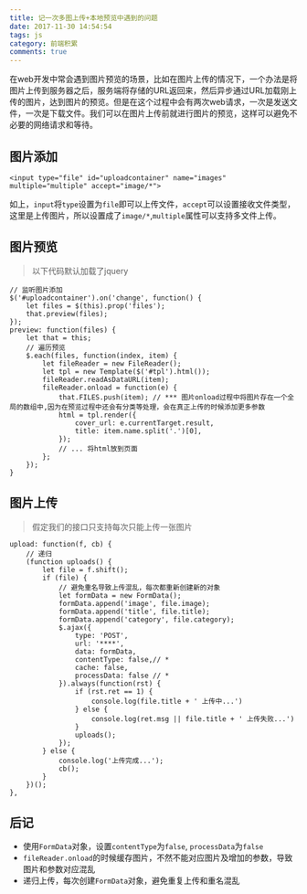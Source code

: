 ```yaml
---
title: 记一次多图上传+本地预览中遇到的问题
date: 2017-11-30 14:54:54
tags: js
category: 前端积累
comments: true
---
```

在web开发中常会遇到图片预览的场景，比如在图片上传的情况下，一个办法是将图片上传到服务器之后，服务端将存储的URL返回来，然后异步通过URL加载刚上传的图片，达到图片的预览。但是在这个过程中会有两次web请求，一次是发送文件，一次是下载文件。我们可以在图片上传前就进行图片的预览，这样可以避免不必要的网络请求和等待。

## 图片添加

```
<input type="file" id="uploadcontainer" name="images" multiple="multiple" accept="image/*">
```
如上，`input`将`type`设置为`file`即可以上传文件，`accept`可以设置接收文件类型，这里是上传图片，所以设置成了`image/*`,`multiple`属性可以支持多文件上传。

## 图片预览
> 以下代码默认加载了jquery

```
// 监听图片添加
$('#uploadcontainer').on('change', function() {
    let files = $(this).prop('files');
    that.preview(files);
});
preview: function(files) {
    let that = this;
    // 遍历预览
    $.each(files, function(index, item) {
        let fileReader = new FileReader();
        let tpl = new Template($('#tpl').html());
        fileReader.readAsDataURL(item);
        fileReader.onload = function(e) {
            that.FILES.push(item); // *** 图片onload过程中将图片存在一个全局的数组中,因为在预览过程中还会有分类等处理，会在真正上传的时候添加更多参数
            html = tpl.render({
                cover_url: e.currentTarget.result,
                title: item.name.split('.')[0],
            });
            // ... 将html放到页面
        };
    });
}
```
## 图片上传

> 假定我们的接口只支持每次只能上传一张图片

```
upload: function(f, cb) {
    // 递归
    (function uploads() {
        let file = f.shift();
        if (file) {
            // 避免重名导致上传混乱，每次都重新创建新的对象
            let formData = new FormData();
            formData.append('image', file.image);
            formData.append('title', file.title);
            formData.append('category', file.category);
            $.ajax({
                type: 'POST',
                url: '****',
                data: formData,
                contentType: false,// *
                cache: false,
                processData: false // *
            }).always(function(rst) {
                if (rst.ret == 1) {
                    console.log(file.title + ' 上传中...')
                } else {
                    console.log(ret.msg || file.title + ' 上传失败...')
                }
                uploads();
            });
        } else {
            console.log('上传完成...');
            cb();
        }
    })();
},
```
## 后记

* 使用`FormData`对象，设置`contentType`为`false`, `processData`为`false`
* `fileReader.onload`的时候缓存图片，不然不能对应图片及增加的参数，导致图片和参数对应混乱
* 递归上传，每次创建`FormData`对象，避免重复上传和重名混乱